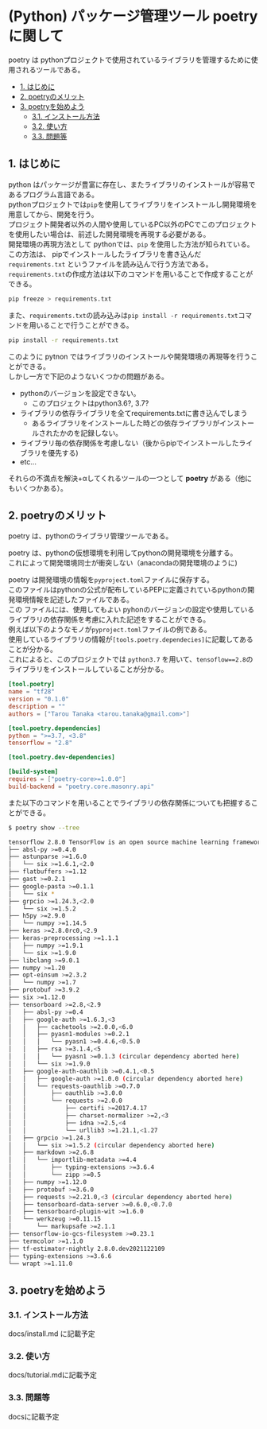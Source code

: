 # (Python) パッケージ管理ツール poetry に関して

poetry は pythonプロジェクトで使用されているライブラリを管理するために使用されるツールである。  

- [1. はじめに](#1-はじめに)
- [2. poetryのメリット](#2-poetryのメリット)
- [3. poetryを始めよう](#3-poetryを始めよう)
  - [3.1. インストール方法](#31-インストール方法)
  - [3.2. 使い方](#32-使い方)
  - [3.3. 問題等](#33-問題等)

## 1. はじめに

python はパッケージが豊富に存在し、またライブラリのインストールが容易であるプログラム言語である。  
pythonプロジェクトでは`pip`を使用してライブラリをインストールし開発環境を用意してから、開発を行う。  
プロジェクト開発者以外の人間や使用しているPC以外のPCでこのプロジェクトを使用したい場合は、前述した開発環境を再現する必要がある。  
開発環境の再現方法として pythonでは、`pip` を使用した方法が知られている。  
この方法は、 pipでインストールしたライブラリを書き込んだ `requirements.txt` というファイルを読み込んで行う方法である。  
`requirements.txt`の作成方法は以下のコマンドを用いることで作成することができる。
```bash
pip freeze > requirements.txt
```
また、`requirements.txt`の読み込みは`pip install -r requirements.txt`コマンドを用いることで行うことができる。
```bash
pip install -r requirements.txt
```

このように pytnon ではライブラリのインストールや開発環境の再現等を行うことができる。  
しかし一方で下記のようないくつかの問題がある。  
- pythonのバージョンを設定できない。
  - このプロジェクトはpython3.6?, 3.7?
- ライブラリの依存ライブラリを全てrequirements.txtに書き込んでしまう
  - あるライブラリをインストールした時どの依存ライブラリがインストールされたかのを記録しない。
- ライブラリ毎の依存関係を考慮しない（後からpipでインストールしたライブラリを優先する)
- etc...

それらの不満点を解決+αしてくれるツールの一つとして **poetry** がある（他にもいくつかある）。


## 2. poetryのメリット

poetry は、pythonのライブラリ管理ツールである。  

poetry は、pythonの仮想環境を利用してpythonの開発環境を分離する。  
これによって開発環境同士が衝突しない（anacondaの開発環境のように)  

poetry は開発環境の情報を`pyproject.toml`ファイルに保存する。  
このファイルはpythonの公式が配布しているPEPに定義されているpythonの開発環境情報を記述したファイルである。  
この ファイルには、使用してもよい pyhonのバージョンの設定や使用しているライブラリの依存関係を考慮に入れた記述をすることができる。  
例えば以下のようなモノが`pyproject.toml`ファイルの例である。  
使用しているライブラリの情報が`[tools.poetry.dependecies]`に記載してあることが分かる。  
これによると、このプロジェクトでは `python3.7` を用いて、`tensoflow==2.8`のライブラリをインストールしていることが分かる。  

```toml
[tool.poetry]
name = "tf28"
version = "0.1.0"
description = ""
authors = ["Tarou Tanaka <tarou.tanaka@gmail.com>"]

[tool.poetry.dependencies]
python = ">=3.7, <3.8"
tensorflow = "2.8"

[tool.poetry.dev-dependencies]

[build-system]
requires = ["poetry-core>=1.0.0"]
build-backend = "poetry.core.masonry.api"
```

また以下のコマンドを用いることでライブラリの依存関係についても把握することができる。  
```bash
$ poetry show --tree

tensorflow 2.8.0 TensorFlow is an open source machine learning framework for everyone.
├── absl-py >=0.4.0
├── astunparse >=1.6.0
│   └── six >=1.6.1,<2.0 
├── flatbuffers >=1.12
├── gast >=0.2.1
├── google-pasta >=0.1.1
│   └── six * 
├── grpcio >=1.24.3,<2.0
│   └── six >=1.5.2 
├── h5py >=2.9.0
│   └── numpy >=1.14.5 
├── keras >=2.8.0rc0,<2.9
├── keras-preprocessing >=1.1.1
│   ├── numpy >=1.9.1 
│   └── six >=1.9.0 
├── libclang >=9.0.1
├── numpy >=1.20
├── opt-einsum >=2.3.2
│   └── numpy >=1.7 
├── protobuf >=3.9.2
├── six >=1.12.0
├── tensorboard >=2.8,<2.9
│   ├── absl-py >=0.4 
│   ├── google-auth >=1.6.3,<3 
│   │   ├── cachetools >=2.0.0,<6.0 
│   │   ├── pyasn1-modules >=0.2.1 
│   │   │   └── pyasn1 >=0.4.6,<0.5.0 
│   │   ├── rsa >=3.1.4,<5 
│   │   │   └── pyasn1 >=0.1.3 (circular dependency aborted here)
│   │   └── six >=1.9.0 
│   ├── google-auth-oauthlib >=0.4.1,<0.5 
│   │   ├── google-auth >=1.0.0 (circular dependency aborted here)
│   │   └── requests-oauthlib >=0.7.0 
│   │       ├── oauthlib >=3.0.0 
│   │       └── requests >=2.0.0 
│   │           ├── certifi >=2017.4.17 
│   │           ├── charset-normalizer >=2,<3 
│   │           ├── idna >=2.5,<4 
│   │           └── urllib3 >=1.21.1,<1.27 
│   ├── grpcio >=1.24.3 
│   │   └── six >=1.5.2 (circular dependency aborted here)
│   ├── markdown >=2.6.8 
│   │   └── importlib-metadata >=4.4 
│   │       ├── typing-extensions >=3.6.4 
│   │       └── zipp >=0.5 
│   ├── numpy >=1.12.0 
│   ├── protobuf >=3.6.0 
│   ├── requests >=2.21.0,<3 (circular dependency aborted here)
│   ├── tensorboard-data-server >=0.6.0,<0.7.0 
│   ├── tensorboard-plugin-wit >=1.6.0 
│   └── werkzeug >=0.11.15 
│       └── markupsafe >=2.1.1 
├── tensorflow-io-gcs-filesystem >=0.23.1
├── termcolor >=1.1.0
├── tf-estimator-nightly 2.8.0.dev2021122109
├── typing-extensions >=3.6.6
└── wrapt >=1.11.0
```

## 3. poetryを始めよう

### 3.1. インストール方法

docs/install.md に記載予定

### 3.2. 使い方

docs/tutorial.mdに記載予定

### 3.3. 問題等

docsに記載予定

